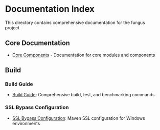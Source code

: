 # Documentation Index

This directory contains comprehensive documentation for the fungus project.

## Core Documentation
- [Core Components](core/README.md) - Documentation for core modules and components

## Build
### Build Guide
 - [Build Guide](build/build.md): Comprehensive build, test, and benchmarking commands
 
### SSL Bypass Configuration
 - [SSL Bypass Configuration](build/ssl_bypass.md): Maven SSL configuration for Windows environments


